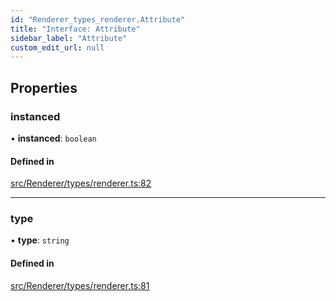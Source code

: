 ```yaml
---
id: "Renderer_types_renderer.Attribute"
title: "Interface: Attribute"
sidebar_label: "Attribute"
custom_edit_url: null
---
```




## Properties

### instanced

• **instanced**: `boolean`

#### Defined in

[src/Renderer/types/renderer.ts:82](https://github.com/ZeaInc/zea-engine/blob/a1fd0b47a/src/Renderer/types/renderer.ts#L82)

___

### type

• **type**: `string`

#### Defined in

[src/Renderer/types/renderer.ts:81](https://github.com/ZeaInc/zea-engine/blob/a1fd0b47a/src/Renderer/types/renderer.ts#L81)

